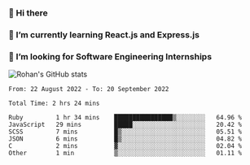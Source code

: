 ### 👋 Hi there 

<!--
**rohznmdev/rohznmdev** is a ✨ _special_ ✨ repository because its `README.md` (this file) appears on your GitHub profile.

Here are some ideas to get you started:

- 🔭 I’m currently working on ...
- 🌱 I’m currently learning Ruby and Ruby on Rails
- 👯 I’m looking to collaborate on ...
- 🤔 I’m looking for help with ...
- 💬 Ask me about ...
- 📫 How to reach me: ...
- 😄 Pronouns: ...
- ⚡ Fun fact: ...
-->
### 🌱 I’m currently learning React.js and Express.js
### 🤔 I’m looking for Software Engineering Internships
![Rohan's GitHub stats](https://github-readme-stats.vercel.app/api?username=rohznmdev&theme=dark&show_icons=true)

<!--START_SECTION:waka-->

```text
From: 22 August 2022 - To: 20 September 2022

Total Time: 2 hrs 24 mins

Ruby         1 hr 34 mins    ████████████████▒░░░░░░░░   64.96 %
JavaScript   29 mins         █████░░░░░░░░░░░░░░░░░░░░   20.42 %
SCSS         7 mins          █▒░░░░░░░░░░░░░░░░░░░░░░░   05.51 %
JSON         6 mins          █▒░░░░░░░░░░░░░░░░░░░░░░░   04.82 %
C            2 mins          ▓░░░░░░░░░░░░░░░░░░░░░░░░   02.04 %
Other        1 min           ▒░░░░░░░░░░░░░░░░░░░░░░░░   01.11 %
```

<!--END_SECTION:waka-->
